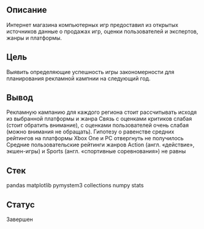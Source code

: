 ## Описание
Интернет магазина компьютерных игр предоставил из открытых источников данные о продажах игр, оценки пользователей и экспертов, жанры и платформы.

## Цель
Выявить определяющие успешность игры закономерности для планирования рекламной кампнии на следующий год.

## Вывод
Рекламную кампанию для каждого региона стоит рассчитывать исходя из выбранной платформы и жанра
Связь с оценками критиков слабая (стоит обратить внимание), с оценками пользователей очень слабая (можно внимания не обращать).
Гипотезу о равенстве средних рейтингов на платформы Xbox One и PC отвергнуть не получилось
Средние пользовательские рейтинги жанров Action (англ. «действие», экшен-игры) и Sports (англ. «спортивные соревнования») не равны

## Стек
pandas 
matplotlib
pymystem3 
collections 
numpy 
stats 

## Статус
Завершен
